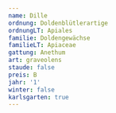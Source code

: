 ```yaml
---
name: Dille
ordnung: Doldenblütlerartige
ordnungLT: Apiales
familie: Doldengewächse
familieLT: Apiaceae
gattung: Anethum
art: graveolens
staude: false
preis: B
jahr: '1'
winter: false
karlsgarten: true
---
```

